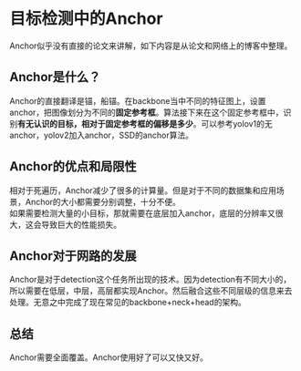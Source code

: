 # 目标检测中的Anchor
Anchor似乎没有直接的论文来讲解，如下内容是从论文和网络上的博客中整理。  
## Anchor是什么？
Anchor的直接翻译是锚，船锚。在backbone当中不同的特征图上，设置anchor，把图像划分为不同的**固定参考框**。算法接下来在这个固定参考框中，识别**有无认识的目标，相对于固定参考框的偏移是多少**。可以参考yolov1的无anchor，yolov2加入anchor，SSD的anchor算法。
## Anchor的优点和局限性
相对于死遍历，Anchor减少了很多的计算量。但是对于不同的数据集和应用场景，Anchor的大小都需要分别调整，十分不便。  
如果需要检测大量的小目标，那就需要在底层加入anchor，底层的分辨率又很大，这会导致巨大的性能损失。
## Anchor对于网路的发展
Anchor是对于detection这个任务所出现的技术。因为detection有不同大小的，所以需要在低层，中层，高层都实现Anchor。然后融合这些不同层级的信息来去处理。无意之中完成了现在常见的backbone+neck+head的架构。
## 总结
Anchor需要全面覆盖。Anchor使用好了可以又快又好。